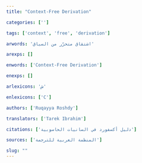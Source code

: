```yaml
---
title: "Context-Free Derivation"

categories: ['']

tags: ['context', 'free', 'derivation']

arwords: 'اشتقاق متحرّر من السياق'

arexps: []

enwords: ['Context-Free Derivation']

enexps: []

arlexicons: 'ش'

enlexicons: ['C']

authors: ['Ruqayya Roshdy']

translators: ['Tarek Ibrahim']

citations: ['دليل أكسفورد في السانيات الحاسوبية']

sources: ['المنظمة العربية للترجمة']

slug: ""
---
```

